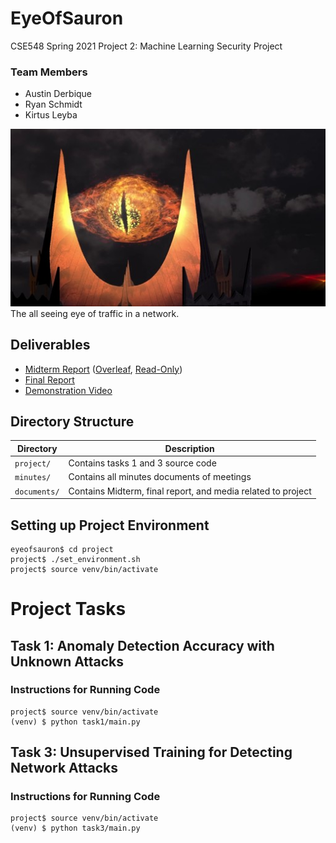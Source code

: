 # EyeOfSauron

CSE548 Spring 2021 Project 2: Machine Learning Security Project

### Team Members
- Austin Derbique
- Ryan Schmidt
- Kirtus Leyba

![Eye of Sauron](documents/sauron.jpg)  
The all seeing eye of traffic in a network. 

## Deliverables
- [Midterm Report](documents/midterm_report.pdf) ([Overleaf](https://www.overleaf.com/project/604d1a7de06c7efd5b9a6682), [Read-Only](https://www.overleaf.com/read/phcnysnrdqyy))
- [Final Report](documents/final_report.pdf)
- [Demonstration Video](https://youtu.be/bAF4Q7AWtIE)


## Directory Structure
|Directory|Description|
|---------|-----------|
|`project/`|Contains tasks 1 and 3 source code|
|`minutes/`|Contains all minutes documents of meetings|
|`documents/`|Contains Midterm, final report, and media related to project|

## Setting up Project Environment
```
eyeofsauron$ cd project
project$ ./set_environment.sh
project$ source venv/bin/activate
```

# Project Tasks
## Task 1: Anomaly Detection Accuracy with Unknown Attacks 
### Instructions for Running Code
```
project$ source venv/bin/activate
(venv) $ python task1/main.py
```

## Task 3: Unsupervised Training for Detecting Network Attacks
### Instructions for Running Code
```
project$ source venv/bin/activate
(venv) $ python task3/main.py
```
